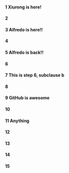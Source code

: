 #### 1 Xiurong is here!
#### 2
#### 3 Alfredo is here!!
#### 4
#### 5 Alfredo is back!!
#### 6
#### 7 This is step 6, subclause b
#### 8
#### 9 GitHub is awesome
#### 10
#### 11 Anything
#### 12
#### 13
#### 14
#### 15